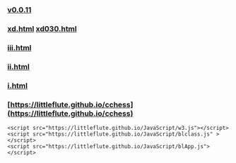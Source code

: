 ### [v0.0.11](https://github.com/littleflute/cchess0/edit/master/README.md)
### [xd.html](cchess/xd.html) [xd030.html](cchess/xd030.html)
### [iii.html](cchess/iii.html)
### [ii.html](cchess/ii.html)
### [i.html](cchess/i.html)
### [https://littleflute.github.io/cchess](https://littleflute.github.io/cchess)


    <script src="https://littleflute.github.io/JavaScript/w3.js"></script>  
    <script src="https://littleflute.github.io/JavaScript/blclass.js" ></script>
    <script src="https://littleflute.github.io/JavaScript/blApp.js"></script>
